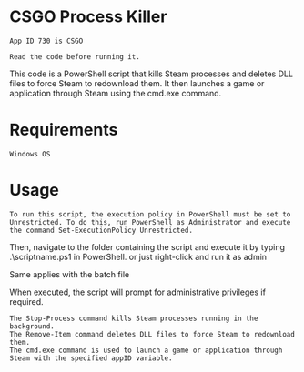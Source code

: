 # CSGO Process Killer

    App ID 730 is CSGO

    Read the code before running it.

This code is a PowerShell script that kills Steam processes and deletes DLL files to force Steam to redownload them. It then launches a game or application through Steam using the cmd.exe command.

# Requirements

    Windows OS

# Usage

    To run this script, the execution policy in PowerShell must be set to Unrestricted. To do this, run PowerShell as Administrator and execute the command Set-ExecutionPolicy Unrestricted.

Then, navigate to the folder containing the script and execute it by typing .\scriptname.ps1 in PowerShell. or just right-click and run it as admin

Same applies with the batch file

When executed, the script will prompt for administrative privileges if required.

    The Stop-Process command kills Steam processes running in the background.
    The Remove-Item command deletes DLL files to force Steam to redownload them.
    The cmd.exe command is used to launch a game or application through Steam with the specified appID variable.